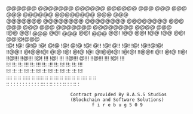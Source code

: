 

                                                                                               
   @@@@@@   @@@@@@@    @@@@@@    @@@@@@   @@@  @@@  @@@ @@@         @@@@@@   @@@@@@@@  @@@  @@@  
  @@@@@@@   @@@@@@@@  @@@@@@@@  @@@@@@@@  @@@  @@@  @@@ @@@        @@@@@@@   @@@@@@@@  @@@@ @@@  
  !@@       @@!  @@@  @@!  @@@  @@!  @@@  @@!  !@@  @@! !@@        !@@            @@!  @@!@!@@@  
  !@!       !@!  @!@  !@!  @!@  !@!  @!@  !@!  @!!  !@! @!!        !@!           !@!   !@!!@!@!  
  !!@@!!    @!@@!@!   @!@  !@!  @!@  !@!  @!@@!@!    !@!@!         !!@@!!       @!!    @!@ !!@!  
   !!@!!!   !!@!!!    !@!  !!!  !@!  !!!  !!@!!!      @!!!          !!@!!!     !!!     !@!  !!!  
       !:!  !!:       !!:  !!!  !!:  !!!  !!: :!!     !!:               !:!   !!:      !!:  !!!  
      !:!   :!:       :!:  !:!  :!:  !:!  :!:  !:!    :!:              !:!   :!:       :!:  !:!  
  :::: ::    ::       ::::: ::  ::::: ::   ::  :::     ::          :::: ::    :: ::::   ::   ::  
  :: : :     :         : :  :    : :  :    :   :::     :           :: : :    : :: : :  ::    :   
                                                                                               
                                                                                               

	
                            Contract provided By B.A.S.S Studios 
                            (Blockchain and Software Solutions)
                                    f i r e b u g 5 0 9         
